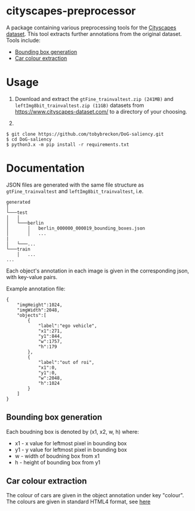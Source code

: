 # cityscapes-preprocessor

A package containing various preprocessing tools for the [Cityscapes dataset](https://www.cityscapes-dataset.com/). This tool extracts further annotations from the original dataset. Tools include:

- [Bounding box generation](#bounding-box-generation)
- [Car colour extraction](#car-colour-extraction)

# Usage

1. Download and extract the `gtFine_trainvaltest.zip (241MB)` and `leftImg8bit_trainvaltest.zip (11GB)` datasets from https://www.cityscapes-dataset.com/ to a directory of your choosing.

2. 
```
$ git clone https://github.com/tobybreckon/DoG-saliency.git
$ cd DoG-saliency
$ python3.x -m pip install -r requirements.txt
```

# Documentation

JSON files are generated with the same file structure as `gtFine_trainvaltest` and `leftImg8bit_trainvaltest`, i.e. 

```
generated
│
└───test
│   │
│   └───berlin
│       │   berlin_000000_000019_bounding_boxes.json
│       │   ...
|   
│   └───...
└───train
    │   ...
...
```

Each object's annotation in each image is given in the corresponding json, with key-value pairs.

Example annotation file:

```
{
    "imgHeight":1024,
    "imgWidth":2048,
    "objects":[
        {
            "label":"ego vehicle",
            "x1":271,
            "y1":844,
            "w":1757,
            "h":179
        },
        {
            "label":"out of roi",
            "x1":0,
            "y1":0,
            "w":2048,
            "h":1024
        }
    ]
}
```

## Bounding box generation

Each boudning box is denoted by (x1, x2, w, h) where:
- x1 - x value for leftmost pixel in bounding box
- y1 - y value for leftmost pixel in bounding box
- w - width of boudning box from x1
- h - height of bounding box from y1

## Car colour extraction

The colour of cars are given in the object annotation under key "colour". The colours are given in standard HTML4 format, see [here](https://www.w3.org/TR/2002/WD-css3-color-20020418/#html4)

